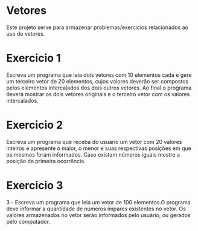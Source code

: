 # Vetores
Este projeto serve para armazenar problemas/exercicios relacionados ao uso de vetores.

# Exercicio 1
Escreva um programa que leia dois vetores com 10 elementos cada e gere um terceiro vetor de 20 elementos, cujos valores deverão ser compostos pelos elementos intercalados dos dois outros vetores. Ao final o programa deverá mostrar os dois vetores originais e o terceiro vetor com os valores intercalados.

# Exercicio 2
Escreva um programa que receba do usuário um vetor com 20 valores inteiros e apresente o maior, o menor e suas respectivas posições em que os mesmos foram informados. Caso existam números iguais mostre a posição da primeira ocorrência.

# Exercicio 3
3 - Escreva um programa que leia um vetor de 100 elementos.O programa deve informar a quantidade de números ímpares existentes no vetor. Os  valores armazenados no vetor serão informados pelo usuário, ou gerados pelo  computador.